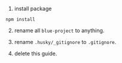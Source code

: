1. install package
```
npm install
```

2. rename all `blue-project` to anything.

3. rename `.husky/_gitignore` to `.gitignore`.

4. delete this guide.
